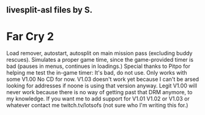 ## livesplit-asl files by S.

# Far Cry 2
Load remover, autostart, autosplit on main mission pass (excluding buddy rescues).
Simulates a proper game time, since the game-provided timer is bad (pauses in menus, continues in loadings.) 
Special thanks to Pitpo for helping me test the in-game timer: It's bad, do not use. 
Only works with some V1.00 No CD for now. V1.03 doesn't work yet because I can't be arsed looking for addresses if noone is using that version anyway. 
Legit V1.00 will never work because there is no way of getting past that DRM anymore, to my knowledge. 
If you want me to add support for V1.01 V1.02 or V1.03 or whatever contact me twitch.tv/lotsofs (not sure who I'm writing this for.)
